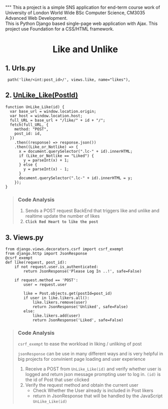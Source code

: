 """ This a project is a simple SNS application for end-term course work of University of London World Wide BSc Computer Science, CM3035 Advanced Web Development.<br/> This is Python Django based single-page web application with Ajax. This project use Foundation for a CSS/HTML framework.

# <center> Like and Unlike</center>

## 1. Urls.py

```
 path('like/<int:post_id>/', views.like, name="likes"),
```

## 2. [UnLike_Like(PostId)](blogapp/static/js/like_unlike.js)

```
function UnLike_Like(id) {
  var base_url = window.location.origin;
  var host = window.location.host;
  full_URL = base_url + "/like/" + id + "/";
  fetch(full_URL, {
    method: "POST",
    post_id: id,
  })
    .then((response) => response.json())
    .then((Like_or_Notlike) => {
      x = document.querySelector(".lc-" + id).innerHTML;
      if (Like_or_Notlike == "Liked") {
        y = parseInt(x) + 1;
      } else {
        y = parseInt(x) - 1;
      }
      document.querySelector(".lc-" + id).innerHTML = y;
    });
}

```

> ### Code Analysis
>
> 1.  Sends a POST request BackEnd that triggers like and unlike and realtime update the number of likes
> 2.  **`Click Red Heart to like the post`**

## 3. Views.py

```
from django.views.decorators.csrf import csrf_exempt
from django.http import JsonResponse
@csrf_exempt
def like(request, post_id):
    if not request.user.is_authenticated:
        return JsonResponse('Please Log In ..!', safe=False)

    if request.method == 'POST':
        user = request.user

        like = Post.objects.get(postId=post_id)
        if user in like.likers.all():
            like.likers.remove(user)
            return JsonResponse('Unliked', safe=False)
        else:
            like.likers.add(user)
            return JsonResponse('Liked', safe=False)

```

> ### Code Analysis
>
> `csrf_exempt` to ease the workload in liking / unliking of post
>
> `jsonResponse` can be use in many different ways and is very helpful in big projects for convinient page loading and user experience
>
> 1.  Receive a POST from `UnLike_Like(id)` and verify whether user is logged and return json message prompting user to log in. `(id)` is the id of Post that user clicked
> 2.  Verify the request method and obtain the current user
>     - Check Whether the User already is included in Post likers
>     - return in JsonResponse that will be handled by the JavaScript `UnLike_Like(id)`

